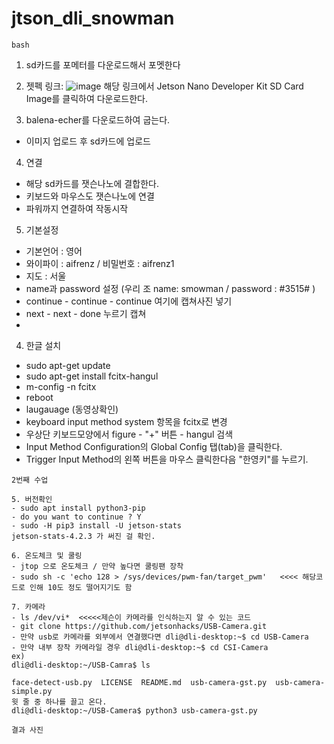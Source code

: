 # jtson_dli_snowman
``` bash ```
1. sd카드를 포메터를 다운로드해서 포멧한다

2. 젯펙 링크: ![image](https://github.com/user-attachments/assets/9019dbb5-6ae9-4f73-82db-90f076dd2d42)   해당 링크에서  Jetson Nano Developer Kit SD Card Image를 클릭하여 다운로드한다.

3. balena-echer를 다운로드하여 굽는다.
- 이미지 업로드 후 sd카드에 업로드

4. 연결
- 해당 sd카드를 잿슨나노에 결합한다.
- 키보드와 마우스도 잿슨나노에 연결
- 파워까지 연결하여 작동시작

5. 기본설정
-  기본언어 : 영어
-  와이파이 : aifrenz / 비밀번호 : aifrenz1
-  지도 : 서울
-  name과 password 설정 (우리 조 name: smowman / password : #3515# )
-  continue - continue - continue
  여기에 캡쳐사진 넣기
- next - next - done 누르기
  캡쳐
- 


4. 한글 설치
- sudo apt-get update
- sudo apt-get install fcitx-hangul
- m-config -n fcitx
- reboot
- laugauage (동영상확인)
-  keyboard input method system 항목을 fcitx로 변경
-  우상단 키보드모양에서 figure - "+" 버튼 - hangul 검색
- Input Method Configuration의 Global Config 탭(tab)을 클릭한다.
- Trigger Input Method의 왼쪽 버튼을 마우스 클릭한다음 "한영키"를 누르기.


```
2번째 수업

5. 버전확인
- sudo apt install python3-pip
- do you want to continue ? Y
- sudo -H pip3 install -U jetson-stats
jetson-stats-4.2.3 가 써진 걸 확인.

6. 온도체크 및 쿨링
- jtop 으로 온도체크 / 만약 높다면 쿨링팬 장착
- sudo sh -c 'echo 128 > /sys/devices/pwm-fan/target_pwm'   <<<< 해당코드로 인해 10도 정도 떨어지기도 함

7. 카메라
- ls /dev/vi*  <<<<<제슨이 카메라를 인식하는지 알 수 있는 코드
- git clone https://github.com/jetsonhacks/USB-Camera.git
- 만약 usb로 카메라를 외부에서 연결했다면 dli@dli-desktop:~$ cd USB-Camera
- 만약 내부 장착 카메라일 경우 dli@dli-desktop:~$ cd CSI-Camera
ex)
dli@dli-desktop:~/USB-Camra$ ls

face-detect-usb.py  LICENSE  README.md  usb-camera-gst.py  usb-camera-simple.py     
윗 줄 중 하나를 끌고 온다.
dli@dli-desktop:~/USB-Camera$ python3 usb-camera-gst.py

결과 사진



